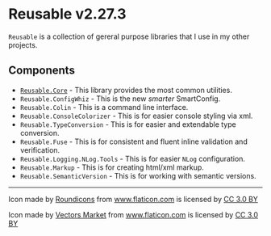 # Reusable v2.27.3

`Reusable` is a collection of gereral purpose libraries that I use in my other projects.

## Components

- [`Reusable.Core`](https://github.com/he-dev/Reusable/blob/master/Reusable.Core/README.md) - This library provides the most common utilities.
- `Reusable.ConfigWhiz` - This is the new _smarter_ SmartConfig.
- `Reusable.Colin` - This is a command line interface.
- `Reusable.ConsoleColorizer` - This is for easier console styling via xml.
- `Reusable.TypeConversion` - This is for easier and extendable type conversion.
- `Reusable.Fuse` - This is for consistent and fluent inline validation and verification.
- `Reusable.Logging.NLog.Tools` - This is for easier `NLog` configuration.
- `Reusable.Markup` - This is for creating html/xml markup.
- `Reusable.SemanticVersion` - This is for working with semantic versions.

---

Icon made by [Roundicons](http://www.flaticon.com/authors/roundicons) from www.flaticon.com is licensed by <a href="http://creativecommons.org/licenses/by/3.0/" title="Creative Commons BY 3.0" target="_blank">CC 3.0 BY</a></div>

Icon made by [Vectors Market](http://www.flaticon.com/authors/vectors-market) from www.flaticon.com is licensed by <a href="http://creativecommons.org/licenses/by/3.0/" title="Creative Commons BY 3.0" target="_blank">CC 3.0 BY</a></div>

